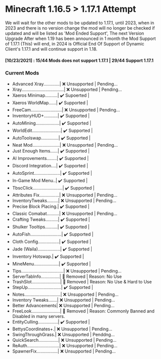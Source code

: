 # Minecraft 1.16.5 > 1.17.1 Attempt
We will wait for the other mods to be updated to 1.17.1, until 2023, when in 2023 and there is no version change the mod will no longer be checked if updated and will be listed as 'Mod Ended Support', The next Version Upgrade After when 1.19 has been announced in 1 month the Mod Support of 1.17.1 (This) will end, in 2024 is Official End Of Support of Dynamic Client's 1.17.1 and will continue support in 1.18.

#### [10/23/2021] : 15/44 Mods does not support 1.17.1 | 29/44 Support 1.17.1
### Current Mods
- Advanced Xray.............| ❌ Unsupported |
  Pending...
- Xray..................................| ❌ Unsupported |
  Pending...
- Xaeros Minimap..........| ✔️ Supoerted   |
- Xaeros WorldMap......| ✔️ Supported   |
- FreeCam.........................| ❌ Unsupported |
  Pending...
- InventoryHUD+...........| ✔️ Supported   |
- AutoMining...................| ✔️ Supported   |
- WorldEdit.......................| ✔️ Supported   |
- AutoToolswap..............| ✔️ Supported   |
- Neat Mod......................| ❌ Unsupported |
  Pending...
- Just Enough Items......| ✔️ Supported   |
- AI Improvements........| ✔️ Supported   |
- Discord Integration....| ✔️ Supported   |
- AutoSprint.....................| ✔️ Supported   |
- In-Game Mod Menu..| ✔️ Supported   |
- TbscClick........................| ✔️ Supported   |
- Attributes Fix................| ❌ Unsupported |
  Pending...
- InventoryTweaks.........| ❌ Unsupported |
  Pending...
- Precise Block Placing.| ✔️ Supported |
- Classic Comabat..........| ❌ Unsupported |
  Pending...
- Crafting Tweaks..........| ✔️ Supported |
- Shulker Tooltips..........| ✔️ Supported |
- AutoFish.........................| ✔️ Supported |
- Cloth Config.................| ✔️ Supported |
- Jade (Waila)..................| ✔️ Supported |
- Inventory Hotswap.| ✔️ Supported |
- MineMenu....................| ✔️ Supported |
- Tips..................................| ❌ Unsupported |
  Pending...
- ServerTabInfo...............| 🚫 Removed | Reason: No Use
- TrashSlot.......................| 🚫 Removed | Reason: No Use & Hard to Use
- StepUp...........................| ✔️ Supported |
- Notes.............................| ❌ Unsupported |
  Pending...
- Inventory Tweaks.......| ❌ Unsupported |
  Pending...
- Better Advancements| ❌ Unsupported |
  Pending...
- FreeLook.......................| 🚫 Removed | Reason: Commonly Banned and Disabled in many servers.
- EntityCulling................| ✔️ Supported |
- BettysCoordinates+.| ❌ Unsupported |
  Pending...
- SwingThroughGrass.| ❌ Unsupported |
  Penddng...
- QuickSearch................| ❌ Unsupported |
  Pending...
- ReAuth..........................| ❌ Unsupported |
  Pending...
- SpawnerFix.................| ❌ Unsupported |
  Pending...

